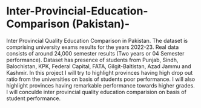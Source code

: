 # Inter-Provincial-Education-Comparison (Pakistan)-
Inter Provincial Quality Education Comparison in Pakistan.
The dataset is comprising university exams results for the years 2022-23.
Real data consists of around 24,000 semester results (Two years or 04 Semester performance).
Dataset has presence of students from Punjab, Sindh, Balochistan, KPK, Federal Capital, FATA, Gilgit-Baltistan, Azad Jammu and Kashmir.
In this project I will try to highlight provinces having high drop out ratio from the universities on basis of students poor performance.
I will also highlight provinces having remarkable performance towards higher grades.
I will conculde inter provincial quality education comparision on basis of student performance.
